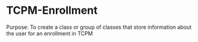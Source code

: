 # TCPM-Enrollment

Purpose: To create a class or group of classes that store information about the user for an enrollment in TCPM